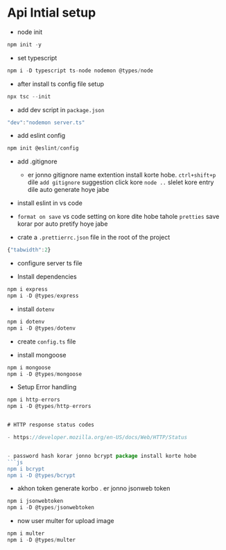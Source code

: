 # Api Intial setup


- node init 
```js
npm init -y
```

- set typescript 
```js
npm i -D typescript ts-node nodemon @types/node
```

- after install ts config file setup
```js
npx tsc --init
```

- add dev script in `package.json`
```js
"dev":"nodemon server.ts"
```

- add eslint config
```js
npm init @eslint/config
```

- add .gitignore
  - er jonno gitignore name extention install korte hobe. `ctrl+shift+p` dile `add gitignore` suggestion click kore `node ..` slelet kore entry dile auto generate hoye jabe

- install eslint in vs code

- `format on save` vs code setting on kore dite hobe tahole `pretties` save korar por auto pretify hoye jabe


- crate a `.prettierrc.json` file in the root of the project 
```js
{"tabwidth":2}
```

- configure server ts file


- Install dependencies 
```js
npm i express 
npm i -D @types/express
```

- install `dotenv` 
```js
npm i dotenv
npm i -D @types/dotenv
```

- create `config.ts` file

- install mongoose 
```js
npm i mongoose
npm i -D @types/mongoose
```


- Setup Error handling 
```js
npm i http-errors
npm i -D @types/http-errors


# HTTP response status codes

- https://developer.mozilla.org/en-US/docs/Web/HTTP/Status


- password hash korar jonno bcrypt package install korte hobe
```js
npm i bcrypt
npm i -D @types/bcrypt
```

- akhon token generate  korbo . er jonno jsonweb token 
```js
npm i jsonwebtoken
npm i -D @types/jsonwebtoken
```

- now user multer for upload image
```ts
npm i multer
npm i -D @types/multer
```